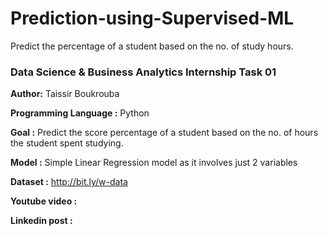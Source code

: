 # Prediction-using-Supervised-ML

Predict the percentage of a student based on the no. of study hours.

### Data Science & Business Analytics Internship Task 01 

**Author:** Taissir Boukrouba

**Programming Language :** Python

**Goal :** Predict the score percentage of a student based on the no. of hours the student spent studying.

**Model :** Simple Linear Regression model as it involves just 2 variables

**Dataset :** http://bit.ly/w-data

**Youtube video :** 

**Linkedin post :**





